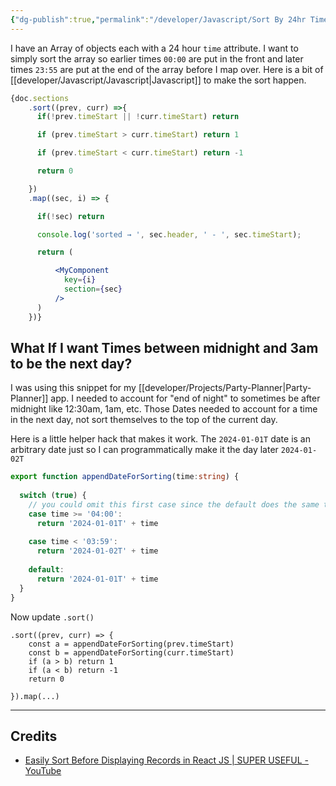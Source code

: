 ```yaml
---
{"dg-publish":true,"permalink":"/developer/Javascript/Sort By 24hr Time/","created":"2024-02-29T22:19:56.022-06:00","updated":"2024-06-04T15:45:57.000-05:00"}
---
```


I have an Array of objects each with a 24 hour `time` attribute. I want to simply sort the array so earlier times `00:00` are put in the front and later times `23:55` are put at the end of the array before I map over. Here is a bit of [[developer/Javascript/Javascript\|Javascript]] to make the sort happen.

```jsx
{doc.sections
    .sort((prev, curr) =>{
      if(!prev.timeStart || !curr.timeStart) return

      if (prev.timeStart > curr.timeStart) return 1

      if (prev.timeStart < curr.timeStart) return -1

      return 0

    })
    .map((sec, i) => {

      if(!sec) return 

      console.log('sorted → ', sec.header, ' - ', sec.timeStart);

      return (

          <MyComponent 
            key={i}
            section={sec} 
          />
      )
    })}
```

## What If I want Times between midnight and 3am to be the next day?
I was using this snippet for my [[developer/Projects/Party-Planner\|Party-Planner]] app. I needed to account for "end of night" to sometimes be after midnight like 12:30am, 1am, etc. Those Dates needed to account for a time in the next day, not sort themselves to the top of the current day. 

Here is a little helper hack that makes it work. The `2024-01-01T` date is an arbitrary date just so I can programmatically make it the day later `2024-01-02T`

```ts
export function appendDateForSorting(time:string) {
  
  switch (true) {
	// you could omit this first case since the default does the same thing
    case time >= '04:00':
      return '2024-01-01T' + time
      
    case time < '03:59':
      return '2024-01-02T' + time
      
    default:
      return '2024-01-01T' + time
  }
}
```

Now update `.sort()`

```tsx
.sort((prev, curr) => {
	const a = appendDateForSorting(prev.timeStart)
	const b = appendDateForSorting(curr.timeStart)
	if (a > b) return 1
	if (a < b) return -1
	return 0

}).map(...)
```

---
## Credits 
- [Easily Sort Before Displaying Records in React JS | SUPER USEFUL - YouTube](https://www.youtube.com/watch?v=zZzcnmU_LoU)